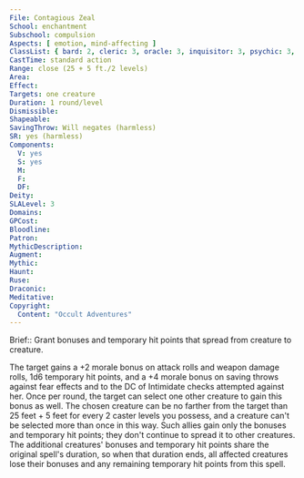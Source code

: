 ```yaml
---
File: Contagious Zeal
School: enchantment
Subschool: compulsion
Aspects: [ emotion, mind-affecting ]
ClassList: { bard: 2, cleric: 3, oracle: 3, inquisitor: 3, psychic: 3, sorcerer: 3, wizard: 3, spiritualist: 3 }
CastTime: standard action
Range: close (25 + 5 ft./2 levels)
Area: 
Effect: 
Targets: one creature
Duration: 1 round/level
Dismissible: 
Shapeable: 
SavingThrow: Will negates (harmless)
SR: yes (harmless)
Components:
  V: yes
  S: yes
  M: 
  F: 
  DF: 
Deity: 
SLALevel: 3
Domains: 
GPCost: 
Bloodline: 
Patron: 
MythicDescription: 
Augment: 
Mythic: 
Haunt: 
Ruse: 
Draconic: 
Meditative: 
Copyright:
  Content: "Occult Adventures"
---
```

Brief:: Grant bonuses and temporary hit points that spread from creature to creature.

The target gains a +2 morale bonus on attack rolls and weapon damage rolls, 1d6 temporary hit points, and a +4 morale bonus on saving throws against fear effects and to the DC of  Intimidate checks attempted against her. Once per round, the target can select one other creature to gain this bonus as well. The chosen creature can be no farther from the target than 25 feet + 5 feet for every 2 caster levels you possess, and a creature can't be selected more than once in this way. Such allies gain only the bonuses and temporary hit points; they don't continue to spread it to other creatures. The additional creatures' bonuses and temporary hit points share the original spell's duration, so when that duration ends, all affected creatures lose their bonuses and any remaining temporary hit points from this spell.
